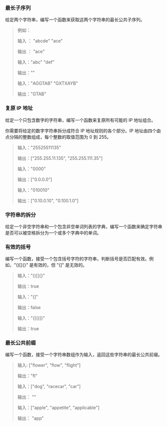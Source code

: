 ### 最长子序列

给定两个字符串，编写一个函数来获取这两个字符串的最长公共子序列。

> 例如：
>
> 输入 ： "abcde" "ace"
>
> 输出 ： "ace"
>
> 输入："abc"  "def"
>
> 输出：""
>
> 输入："AGGTAB" "GXTXAYB"
>
> 输出："GTAB"



### 复原 IP 地址

给定一个只包含数字的字符串，编写一个函数来复原所有可能的 IP 地址组合。

你需要将给定的数字字符串拆分成符合 IP 地址规则的各个部分。IP 地址由四个由点分隔的整数组成，每个整数的取值范围为 0 到 255。

> 输入："25525511135"
>
> 输出：["255.255.11.135", "255.255.111.35"]
>
> 输入："0000"
>
> 输出：["0.0.0.0"]
>
> 输入："010010"
>
> 输出：["0.10.0.10", "0.100.1.0"]



### 字符串的拆分

给定一个非空字符串和一个包含非空单词列表的字典，编写一个函数来确定字符串是否可以被空格拆分为一个或多个字典中的单词。



### 有效的括号

编写一个函数，接受一个包含括号字符的字符串，判断括号是否匹配有效。例如，"()[]{}" 是有效的，但 "(]" 是无效的。

> 输入："()[]{}"
>
> 输出：true
>
> 输入："(]"
>
> 输出：false
>
> 输入："{[()]}" 
>
> 输出：true



### 最长公共前缀

编写一个函数，接受一个字符串数组作为输入，返回这些字符串的最长公共前缀。

> 输入: ["flower", "flow", "flight"]
>
> 输出："fl"
>
> 输入：["dog", "racecar", "car"]
>
> 输出： ""
>
> 输入：["apple", "appetite", "applicable"]
>
> 输出： "app"

